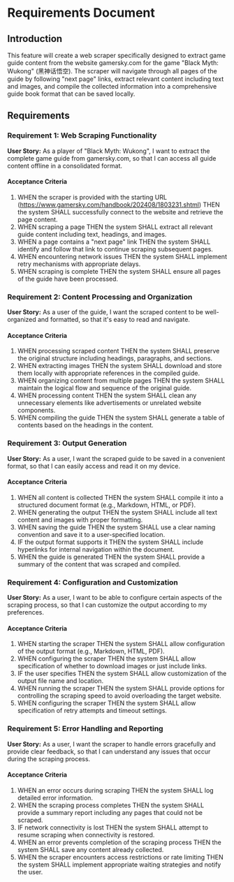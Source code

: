 # Requirements Document

## Introduction

This feature will create a web scraper specifically designed to extract game guide content from the website gamersky.com for the game "Black Myth: Wukong" (黑神话悟空). The scraper will navigate through all pages of the guide by following "next page" links, extract relevant content including text and images, and compile the collected information into a comprehensive guide book format that can be saved locally.

## Requirements

### Requirement 1: Web Scraping Functionality

**User Story:** As a player of "Black Myth: Wukong", I want to extract the complete game guide from gamersky.com, so that I can access all guide content offline in a consolidated format.

#### Acceptance Criteria

1. WHEN the scraper is provided with the starting URL (https://www.gamersky.com/handbook/202408/1803231.shtml) THEN the system SHALL successfully connect to the website and retrieve the page content.
2. WHEN scraping a page THEN the system SHALL extract all relevant guide content including text, headings, and images.
3. WHEN a page contains a "next page" link THEN the system SHALL identify and follow that link to continue scraping subsequent pages.
4. WHEN encountering network issues THEN the system SHALL implement retry mechanisms with appropriate delays.
5. WHEN scraping is complete THEN the system SHALL ensure all pages of the guide have been processed.

### Requirement 2: Content Processing and Organization

**User Story:** As a user of the guide, I want the scraped content to be well-organized and formatted, so that it's easy to read and navigate.

#### Acceptance Criteria

1. WHEN processing scraped content THEN the system SHALL preserve the original structure including headings, paragraphs, and sections.
2. WHEN extracting images THEN the system SHALL download and store them locally with appropriate references in the compiled guide.
3. WHEN organizing content from multiple pages THEN the system SHALL maintain the logical flow and sequence of the original guide.
4. WHEN processing content THEN the system SHALL clean any unnecessary elements like advertisements or unrelated website components.
5. WHEN compiling the guide THEN the system SHALL generate a table of contents based on the headings in the content.

### Requirement 3: Output Generation

**User Story:** As a user, I want the scraped guide to be saved in a convenient format, so that I can easily access and read it on my device.

#### Acceptance Criteria

1. WHEN all content is collected THEN the system SHALL compile it into a structured document format (e.g., Markdown, HTML, or PDF).
2. WHEN generating the output THEN the system SHALL include all text content and images with proper formatting.
3. WHEN saving the guide THEN the system SHALL use a clear naming convention and save it to a user-specified location.
4. IF the output format supports it THEN the system SHALL include hyperlinks for internal navigation within the document.
5. WHEN the guide is generated THEN the system SHALL provide a summary of the content that was scraped and compiled.

### Requirement 4: Configuration and Customization

**User Story:** As a user, I want to be able to configure certain aspects of the scraping process, so that I can customize the output according to my preferences.

#### Acceptance Criteria

1. WHEN starting the scraper THEN the system SHALL allow configuration of the output format (e.g., Markdown, HTML, PDF).
2. WHEN configuring the scraper THEN the system SHALL allow specification of whether to download images or just include links.
3. IF the user specifies THEN the system SHALL allow customization of the output file name and location.
4. WHEN running the scraper THEN the system SHALL provide options for controlling the scraping speed to avoid overloading the target website.
5. WHEN configuring the scraper THEN the system SHALL allow specification of retry attempts and timeout settings.

### Requirement 5: Error Handling and Reporting

**User Story:** As a user, I want the scraper to handle errors gracefully and provide clear feedback, so that I can understand any issues that occur during the scraping process.

#### Acceptance Criteria

1. WHEN an error occurs during scraping THEN the system SHALL log detailed error information.
2. WHEN the scraping process completes THEN the system SHALL provide a summary report including any pages that could not be scraped.
3. IF network connectivity is lost THEN the system SHALL attempt to resume scraping when connectivity is restored.
4. WHEN an error prevents completion of the scraping process THEN the system SHALL save any content already collected.
5. WHEN the scraper encounters access restrictions or rate limiting THEN the system SHALL implement appropriate waiting strategies and notify the user.